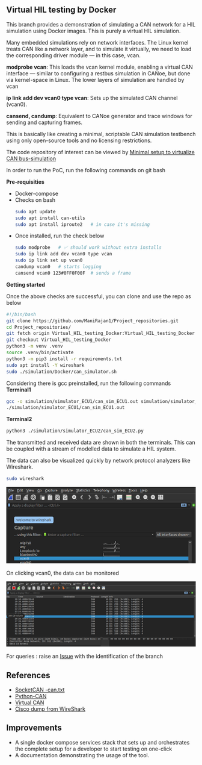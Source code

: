 ## Virtual HIL testing by Docker

This branch provides a demonstration of simulating a CAN network for a HIL simulation using Docker images. This is purely a virtual HIL simulation.

Many embedded simulations rely on network interfaces. The Linux kernel treats CAN like a network layer, and to simulate it virtually, we need to load the corresponding driver module — in this case, vcan.

**modprobe vcan**: This loads the vcan kernel module, enabling a virtual CAN interface — similar to configuring a restbus simulation in CANoe, but done via kernel-space in Linux. The lower layers of simulation are handled by vcan

**ip link add dev vcan0 type vcan**: Sets up the simulated CAN channel (vcan0).

**cansend, candump**: Equivalent to CANoe generator and trace windows for sending and capturing frames.

This is basically like creating a minimal, scriptable CAN simulation testbench using only open-source tools and no licensing restrictions.

The code repository of interest can be viewed by [Minimal setup to virtualize CAN bus-simulation](https://github.com/ManiRajan1/Project_repositories/tree/Virtual_HIL_testing_Docker)

In order to run the PoC, run the following commands on git bash

**Pre-requisities**
+ Docker-compose
+ Checks on bash
  ```bash
  sudo apt update
  sudo apt install can-utils
  sudo apt install iproute2   # in case it's missing
  ```
+ Once installed, run the check below
  ```bash
  sudo modprobe   # ✅ should work without extra installs
  sudo ip link add dev vcan0 type vcan
  sudo ip link set up vcan0
  candump vcan0   # starts logging
  cansend vcan0 123#0FF0F00F  # sends a frame
  ```
**Getting started**

Once the above checks are successful, you can clone and use the repo as below

``` bash
#!/bin/bash
git clone https://github.com/ManiRajan1/Project_repositories.git
cd Project_repositories/
git fetch origin Virtual_HIL_testing_Docker:Virtual_HIL_testing_Docker
git checkout Virtual_HIL_testing_Docker
python3 -m venv .venv
source .venv/bin/activate 
python3 -m pip3 install -r requirements.txt
sudo apt install -Y wireshark
sudo ./simulation/Docker/can_simulator.sh
``` 
Considering there is gcc preinstalled, run the following commands
**Terminal1**
``` bash
gcc -o simulation/simulator_ECU1/can_sim_ECU1.out simulation/simulator_ECU1/can_sim_ECU1.c
./simulation/simulator_ECU1/can_sim_ECU1.out 
```
**Terminal2**
``` bash
python3 ./simulation/simulator_ECU2/can_sim_ECU2.py 
```

The transmitted and received data are shown in both the terminals. This can be coupled with a stream of modelled data to simulate a HIL system.

The data can also be visualized quickly by network protocol analyzers like Wireshark.

``` bash
sudo wireshark
```
![Wireshark Home](../images/Wireshark1.png)

On clicking vcan0, the data can be monitored

![Monitor](../images/Wireshark2.png)



For queries : raise an [Issue](https://github.com/ManiRajan1/Project_repositories/issues) with the identification of the branch 


## References
+ [SocketCAN -can.txt](https://www.kernel.org/doc/Documentation/networking/can.txt)
+ [Python-CAN](https://python-can.readthedocs.io/en/stable/bus.html)
+ [Virtual CAN](https://netmodule-linux.readthedocs.io/en/latest/howto/can.html)
+ [Cisco dump from WireShark](https://www.wireshark.org/docs/man-pages/ciscodump.html)

## Improvements
+ A single docker compose services stack that sets up and orchestrates the complete setup for a developer to start testing on one-click
+ A documentation demonstrating the usage of the tool.

